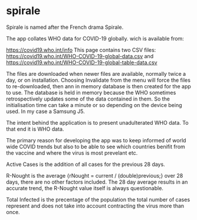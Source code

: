 # spirale
Spirale is named after the French drama Spirale.

The app collates WHO data for COVID-19 globally.
wich is available from: 

https://covid19.who.int/info 
This page contains two CSV files:
https://covid19.who.int/WHO-COVID-19-global-data.csv and 
https://covid19.who.int/WHO-COVID-19-global-table-data.csv

The files are downloaded when newer files are available, normally twice a day, or on installation. Choosing Invalidate from the menu will force the files to 
re-downloaded, then ann in memory database is then created for the app to use.
The database is held in memory because the WHO sometimes retrospectively updates some of the data contained in them. So the initialisation time can take a minute
or so depending on the device being used. In my case a Samsung J5.

The intent behind the application is to present unadulterated WHO data. To that end it is WHO data.

The primary reason for developing the app was to keep informed of world wide COVID trends but also to be able to see which countries benifit from the vaccine
and where the virus is most prevelant etc.

Active Cases is the addition of all cases for the previous 28 days.

R-Nought is the average {rNought = current / (double)previous;} over 28 days, there are no other factors included. The 28 day average results in an accurate trend,
the R-Nought value itself is always questionable.

Total Infected is the precentage of the population the total number of cases represent and does not take into account contracting the virus more than once.




